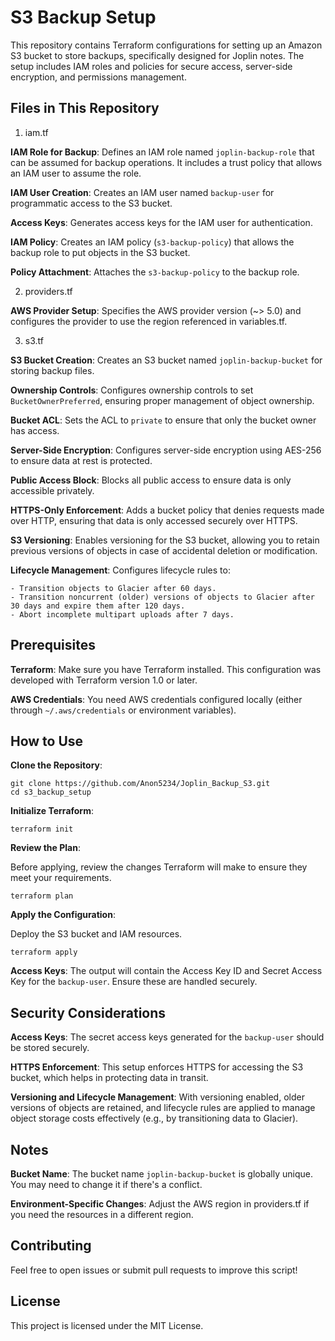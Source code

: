 # S3 Backup Setup

This repository contains Terraform configurations for setting up an Amazon S3 bucket to store backups, specifically designed for Joplin notes. The setup includes IAM roles and policies for secure access, server-side encryption, and permissions management.

## Files in This Repository

1. iam.tf

**IAM Role for Backup**: Defines an IAM role named `joplin-backup-role` that can be assumed for backup operations. It includes a trust policy that allows an IAM user to assume the role.

**IAM User Creation**: Creates an IAM user named `backup-user` for programmatic access to the S3 bucket.

**Access Keys**: Generates access keys for the IAM user for authentication.

**IAM Policy**: Creates an IAM policy (`s3-backup-policy`) that allows the backup role to put objects in the S3 bucket.

**Policy Attachment**: Attaches the `s3-backup-policy` to the backup role.

2. providers.tf

**AWS Provider Setup**: Specifies the AWS provider version (~> 5.0) and configures the provider to use the region referenced in variables.tf.

3. s3.tf

**S3 Bucket Creation**: Creates an S3 bucket named `joplin-backup-bucket` for storing backup files.

**Ownership Controls**: Configures ownership controls to set `BucketOwnerPreferred`, ensuring proper management of object ownership.

**Bucket ACL**: Sets the ACL to `private` to ensure that only the bucket owner has access.

**Server-Side Encryption**: Configures server-side encryption using AES-256 to ensure data at rest is protected.

**Public Access Block**: Blocks all public access to ensure data is only accessible privately.

**HTTPS-Only Enforcement**: Adds a bucket policy that denies requests made over HTTP, ensuring that data is only accessed securely over HTTPS.

**S3 Versioning**: Enables versioning for the S3 bucket, allowing you to retain previous versions of objects in case of accidental deletion or modification.

**Lifecycle Management**: Configures lifecycle rules to:

	- Transition objects to Glacier after 60 days.
	- Transition noncurrent (older) versions of objects to Glacier after 30 days and expire them after 120 days.
	- Abort incomplete multipart uploads after 7 days.

## Prerequisites

**Terraform**: Make sure you have Terraform installed. This configuration was developed with Terraform version 1.0 or later.

**AWS Credentials**: You need AWS credentials configured locally (either through `~/.aws/credentials` or environment variables).

## How to Use

**Clone the Repository**:

```
git clone https://github.com/Anon5234/Joplin_Backup_S3.git
cd s3_backup_setup
```

**Initialize Terraform**:

```
terraform init
```

**Review the Plan**:

Before applying, review the changes Terraform will make to ensure they meet your requirements.

```
terraform plan
```

**Apply the Configuration**:

Deploy the S3 bucket and IAM resources.

```
terraform apply
```

**Access Keys**: The output will contain the Access Key ID and Secret Access Key for the `backup-user`. Ensure these are handled securely.

## Security Considerations

**Access Keys**: The secret access keys generated for the `backup-user` should be stored securely.

**HTTPS Enforcement**: This setup enforces HTTPS for accessing the S3 bucket, which helps in protecting data in transit.

**Versioning and Lifecycle Management**: With versioning enabled, older versions of objects are retained, and lifecycle rules are applied to manage object storage costs effectively (e.g., by transitioning data to Glacier).

## Notes

**Bucket Name**: The bucket name `joplin-backup-bucket` is globally unique. You may need to change it if there's a conflict.

**Environment-Specific Changes**: Adjust the AWS region in providers.tf if you need the resources in a different region.

##  Contributing
Feel free to open issues or submit pull requests to improve this script!

## License
This project is licensed under the MIT License.

